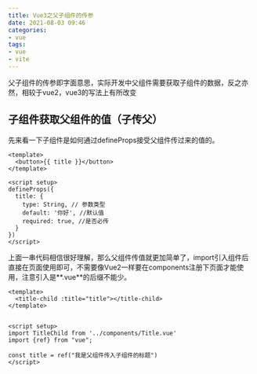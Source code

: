 ```yaml
---
title: Vue3之父子组件的传参
date: 2021-08-03 09:46
categories:
- vue
tags:
- vue
- vite
---
```


父子组件的传参即字面意思，实际开发中父组件需要获取子组件的数据，反之亦然，相较于vue2，vue3的写法上有所改变
<!-- more -->


## 子组件获取父组件的值（子传父）

先来看一下子组件是如何通过defineProps接受父组件传过来的值的。
```vue
<template>
  <button>{{ title }}</button>
</template>

<script setup>
defineProps({
  title: {
    type: String, // 参数类型
    default: '你好', //默认值
    required: true, //是否必传
  }
})
</script>
```
上面一串代码相信很好理解，那么父组件传值就更加简单了，import引入组件后直接在页面使用即可，不需要像Vue2一样要在components注册下页面才能使用，注意引入是**.vue**的后缀不能少。
```vue
<template>
  <title-child :title="title"></title-child>
</template>


<script setup>
import TitleChild from '../components/Title.vue'
import {ref} from "vue";

const title = ref("我是父组件传入子组件的标题")
</script>
```
